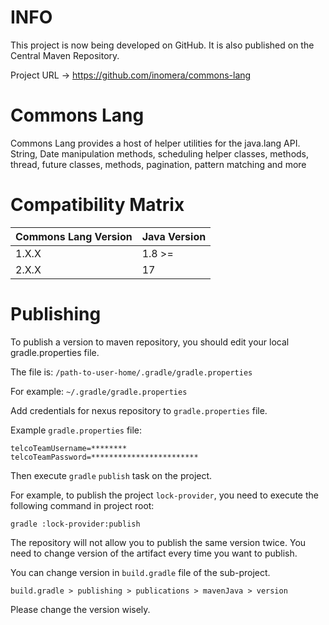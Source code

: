 # INFO
This project is now being developed on GitHub. It is also published on the Central Maven Repository.

Project URL -> https://github.com/inomera/commons-lang

# Commons Lang

Commons Lang provides a host of helper utilities for the java.lang API.
String, Date manipulation methods, scheduling helper classes, methods, 
thread, future classes, methods, pagination, pattern matching and more

# Compatibility Matrix

| Commons Lang Version | Java Version |
|----------------------|------------|
| 1.X.X                | 1.8 >=     |
| 2.X.X                | 17         |

# Publishing

To publish a version to maven repository, 
you should edit your local gradle.properties file.

The file is: `/path-to-user-home/.gradle/gradle.properties`

For example: `~/.gradle/gradle.properties`

Add credentials for nexus repository to `gradle.properties` file.

Example `gradle.properties` file:

```
telcoTeamUsername=********
telcoTeamPassword=************************
```

Then execute `gradle` `publish` task on the project.

For example, to publish the project `lock-provider`, 
you need to execute the following command in project root:

```
gradle :lock-provider:publish
``` 

The repository will not allow you to publish the same version twice.
You need to change version of the artifact every time you want to publish.

You can change version in `build.gradle` file of the sub-project.

```
build.gradle > publishing > publications > mavenJava > version
```

Please change the version wisely.
